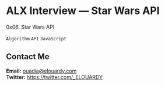 # ALX Interview — Star Wars API

0x06. Star Wars API

`Algorithm`
`API`
`JavaScript`

## Contact Me

**Email:** ouadia@elouardy.com \
**Twitter:** https://twitter.com/_ELOUARDY
